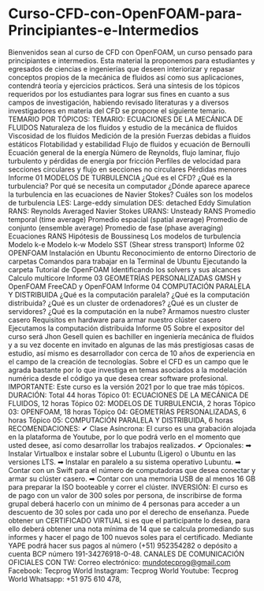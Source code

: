 # Curso-CFD-con-OpenFOAM-para-Principiantes-e-Intermedios
Bienvenidos sean al curso de CFD con OpenFOAM, un curso pensado para principiantes e intermedios. Esta material la proponemos para estudiantes y egresados de ciencias e ingenierías que deseen interiorizar y repasar conceptos propios de la mecánica de fluidos así como sus aplicaciones, contendrá teoría y ejercicios prácticos. Será una síntesis de los tópicos requeridos por los estudiantes para lograr sus fines en cuanto a sus campos de investigación, habiendo revisado literaturas y a diversos investigadores en materia del CFD se propone el siguiente temario.  TEMARIO POR TÓPICOS:  TEMARIO: ECUACIONES DE LA MECÁNICA DE FLUIDOS Naturaleza de los fluidos y estudio de la mecánica de fluidos Viscosidad de los fluidos Medición de la presión Fuerzas debidas a fluidos estáticos Flotabilidad y estabilidad Flujo de fluidos y ecuación de Bernoulli Ecuación general de la energía Número de Reynolds, flujo laminar, flujo turbulento y pérdidas de energía por fricción Perfiles de velocidad para secciones circulares y flujo en secciones no circulares Pérdidas menores Informe 01  MODELOS DE TURBULENCIA ¿Qué es el CFD? ¿Qué es la turbulencia? Por qué se necesita un computador ¿Dónde aparece aparece la turbulencia en las ecuaciones de Navier Stokes? Cuáles son los modelos de turbulencia LES: Large-eddy simulation DES: detached Eddy Simulation RANS: Reynolds Averaged Navier Stokes URANS: Unsteady RANS Promedio temporal (time average) Promedio espacial (spatial average) Promedio de conjunto (ensemble average) Promedio de fase (phase averaging) Ecuaciones RANS Hipótesis de Boussinesq Los modelos de turbulencia Modelo k-e Modelo k-w Modelo SST (Shear stress transport) Informe 02  OPENFOAM Instalación en Ubuntu Reconocimiento de entorno Directorio de carpetas Comandos para trabajar en la Terminal de Ubuntu Ejecutando la carpeta Tutorial de OpenFOAM Identificando los solvers y sus alcances Calculo multicore Informe 03  GEOMETRÍAS PERSONALIZADAS GMSH y OpenFOAM FreeCAD y OpenFOAM Informe 04  COMPUTACIÓN PARALELA Y DISTRIBUIDA ¿Qué es la computación paralela? ¿Qué es la computación distribuida? ¿Qué es un cluster de ordenadores? ¿Qué es un cluster de servidores? ¿Qué es la computación en la nube? Armamos nuestro cluster casero Requisitos en hardware para armar nuestro clúster casero Ejecutamos la computación distribuida Informe 05  Sobre el expositor del curso será Jhon Gesell quien es bachiller en ingeniería mecánica de fluidos y a su vez docente en invitado en algunas de las más prestigiosas casas de estudio, así mismo es desarrollador con cerca de 10 años de experiencia en el campo de la creación de tecnologías. Sobre el CFD es un campo que le agrada bastante por lo que investiga en temas asociados a la modelación numérica desde el código ya que desea crear software profesional.  IMPORTANTE: Este curso es la versión 2021 por lo que trae más tópicos.  DURACIÓN: Total 44 horas Tópico 01: ECUACIONES DE LA MECÁNICA DE FLUIDOS, 12 horas Tópico 02: MODELOS DE TURBULENCIA, 2 horas Tópico 03: OPENFOAM, 18 horas Tópico 04: GEOMETRÍAS PERSONALIZADAS, 6 horas Tópico 05: COMPUTACIÓN PARALELA Y DISTRIBUIDA, 6 horas  RECOMENDACIONES: ✔ Clase Asíncrona: El curso es una grabación alojada en la plataforma de Youtube, por lo que podrá verlo en el momento que usted desee, así como desarrollar los trabajos realizados. ✔ Opcionales: ➡ Instalar Virtualbox e instalar sobre el Lubuntu (Ligero) o Ubuntu en las versiones LTS. ➡ Instalar en paralelo a su sistema operativo Lubuntu. ➡ Contar con un Swift para el número de computadoras que desea conectar y armar su clúster casero. ➡ Contar con una memoria USB de al menos 16 GB para preparar la ISO booteable y correr el clúster.  INVERSIÓN: El curso es de pago con un valor de 300 soles por persona, de inscribirse de forma grupal deberá hacerlo con un mínimo de 4 personas para acceder a un descuento de 30 soles por cada uno por el derecho de enseñanza. Puede obtener un CERTIFICADO VIRTUAL si es que el participante lo desea, para ello deberá obtener una nota mínima de 14 que se calcula promediando sus informes y hacer el pago de 100 nuevos soles para el certificado. Mediante YAPE podrá hacer sus pagos al número (+51) 952354282 o depósito a cuenta BCP número 191-34276918-0-48.  CANALES DE COMUNICACIÓN OFICIALES CON TW: Correo electrónico: mundotecprog@gmail.com Facebook: Tecprog World Instagram: Tecprog World Youtube: Tecprog World Whatsapp: +51 975 610 478,
